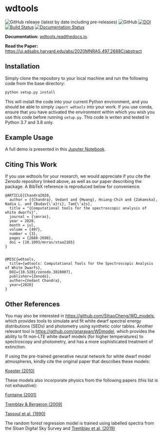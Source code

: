 # wdtools
![GitHub release (latest by date including pre-releases)](https://img.shields.io/github/v/release/vedantchandra/wdtools?include_prereleases)
![GitHub](https://img.shields.io/github/license/vedantchandra/wdtools)
[![DOI](https://zenodo.org/badge/DOI/10.5281/zenodo.3828007.svg)](https://doi.org/10.5281/zenodo.3828007)
[![Build Status](https://travis-ci.com/vedantchandra/wdtools.svg?branch=master)](https://travis-ci.com/vedantchandra/wdtools)
[![Documentation Status](https://readthedocs.org/projects/wdtools/badge/?version=latest)](https://wdtools.readthedocs.io/en/latest/?badge=latest)

**Documentation:** [wdtools.readthedocs.io](https://wdtools.readthedocs.io/en/latest/).

**Read the Paper:** https://ui.adsabs.harvard.edu/abs/2020MNRAS.497.2688C/abstract

## Installation

Simply clone the repository to your local machine and run the following code from the base directory:

``` bash
python setup.py install
```

This will install the code into your current Python environment, and you should be able to simply `import wdtools` into your work. If you use conda, ensure that you have activated the environment within which you wish you use this code before running `setup.py`. This code is writen and tested in Python 3.7 and 3.8 only. 

## Example Usage

A full demo is presented in this [Jupyter Notebook](https://nbviewer.jupyter.org/github/vedantchandra/wdtools/blob/master/docs/examples/1_fitting_wd_spectra.ipynb).

## Citing This Work

If you use wdtools for your research, we would appreciate if you cite the Zenodo repository linked above, as well as our paper describing the package. A BibTeX reference is reproduced below for convenience. 

```
@ARTICLE{Chandra2020,
  author = {{Chandra}, Vedant and {Hwang}, Hsiang-Chih and {Zakamska}, Nadia L. and {Budav{\'a}ri}, Tam{\'a}s},
  title = "{Computational tools for the spectroscopic analysis of white dwarfs}",
  journal = {\mnras},
  year = 2020,
  month = jul,
  volume = {497},
  number = {3},
  pages = {2688-2698},
  doi = {10.1093/mnras/staa2165}
}


@MISC{wdtools, 
  title={wdtools: Computational Tools for the Spectroscopic Analysis of White Dwarfs}, 
  DOI={10.5281/zenodo.3828007}, 
  publisher={Zenodo}, 
  author={Vedant Chandra}, 
  year={2020}
}
```

## Other References

You may also be interested in https://github.com/SihaoCheng/WD_models, which provides tools to simulate and fit white dwarf spectral energy distributions (SEDs) and photometry using synthetic color tables. Another relevant tool is https://github.com/gnarayan/WDmodel, which provides the ability to fit non-LTE white dwarf models (for higher temperatures) to spectroscopy and photometry, and has a more sophisticated treatment of extinction. 

If using the pre-trained generative neural network for white dwarf model atmospheres, kindly cite the original paper that describes these models: 

[Koester (2010)](https://ui.adsabs.harvard.edu/abs/2010MmSAI..81..921K/abstract)

These models also incorporate physics from the following papers (this list is not exhaustive):

[Fontaine (2001)](https://ui.adsabs.harvard.edu/abs/2001PASP..113..409F/abstract)

[Tremblay & Bergeron (2009)](https://ui.adsabs.harvard.edu/abs/2009ApJ...696.1755T/abstract)

[Tassoul et al. (1990)](https://ui.adsabs.harvard.edu/abs/1990ApJS...72..335T/abstract)

The random forest regression model is trained using labelled spectra from the Sloan Digital Sky Survey and [Tremblay et al. (2019)](https://ui.adsabs.harvard.edu/abs/2019MNRAS.482.5222T/abstract)


